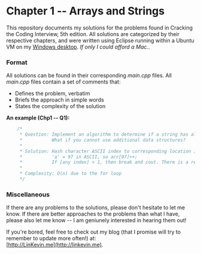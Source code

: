 # Chapter 1 -- Arrays and Strings

This repository documents my solutions for the problems found in Cracking the Coding Interview, 5th edition. All solutions are categorized by their respective chapters, and were written using Eclipse running within a Ubuntu VM on my [Windows desktop](https://pcpartpicker.com/b/C3GXsY). *If only I could afford a Mac..*

### Format
All solutions can be found in their corresponding *main.cpp* files. All *main.cpp* files contain a set of comments that:
- Defines the problem, verbatim
- Briefs the approach in simple words
- States the complexity of the solution

**An example (Chp1 -- Q1):**
```cpp
    /*
	 * Question: Implement an algorithm to determine if a string has all unique characters.
	 * 			 What if you cannot use additional data structures?
	 *
	 * Solution: Hash character ASCII index to corresponding location in array. ie: if character = 'a',
	 * 			 'a' = 97 in ASCII, so arr[97]++;
	 * 			 If [any index] > 1, then break and cout. There is a repeat in the string.
	 *
	 * Complexity: O(n) due to the for loop
	 */
```

### Miscellaneous
If there are any problems to the solutions, please don't hesitate to let me know. If there are better approaches to the problems than what I have, please also let me know -- I am geniunely interested in hearing them out!

If you're bored, feel free to check out my blog (that I promise will try to remember to update more often!) at:  
[http://LinKevin.me](http://linkevin.me).

